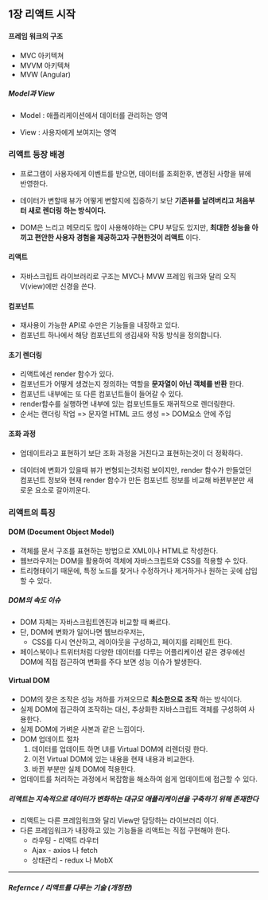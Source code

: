 ## 1장 리액트 시작

#### 프레임 워크의 구조

- MVC 아키텍쳐
- MVVM 아키텍쳐
- MVW (Angular)

##### Model과 View

- Model : 애플리케이션에서 데이터를 관리하는 영역

- View : 사용자에게 보여지는 영역



###  리액트 등장 배경

- 프로그램이 사용자에게 이벤트를 받으면, 데이터를 조회한후, 변경된 사항을 뷰에 반영한다.

- 데이터가 변할때 뷰가 어떻게 변할지에 집중하기 보단 **기존뷰를 날려버리고 처음부터 새로 렌더링 하는 방식이다.**
- DOM은 느리고 메모리도 많이 사용해야하는 CPU 부담도 있지만, **최대한 성능을 아끼고 편안한 사용자 경험을 제공하고자 구현한것이 리액트** 이다.



#### 리액트

- 자바스크립트 라이브러리로 구조는 MVC나 MVW 프레임 워크와 달리 오직 V(view)에만 신경을 쓴다.

#### 컴포넌트

- 재사용이 가능한 API로 수만은 기능들을 내장하고 있다.
- 컴포넌트 하나에서 해당 컴포넌트의 생김새와 작동 방식을 정의합니다.



#### 초기 렌더링

- 리액트에선 render 함수가 있다.
- 컴포넌트가 어떻게 생겼는지 정의하는 역할을 **문자열이 아닌 객체를 반환** 한다.
- 컴포넌트 내부에는 또 다른 컴포넌트들이 들어갈 수 있다. 
- render함수를 실행하면 내부에 있는 컴포넌트들도 재귀적으로 렌더링한다.
- 순서는 랜더링 작업 => 문자열 HTML 코드 생성 => DOM요소 안에 주입

#### 조화 과정

- 업데이트라고 표현하기 보단 조화 과정을 거친다고 표현하는것이 더 정확하다.

- 데이터에 변화가 있을때 뷰가 변형되는것처럼 보이지만,  render 함수가 만들었던 컴포넌트 정보와 현재 render 함수가 만든 컴포넌트 정보를 비교해 바뀐부분만 새로운 요소로 갈아끼운다.





### 리액트의 특징



#### DOM (Document Object Model)

- 객체를 문서 구조를 표현하는 방법으로 XML이나 HTML로 작성한다.
- 웹브라우저는 DOM을 활용하여 객체에 자바스크립트와 CSS를 적용할 수 있다.
- 트리형태이기 때문에, 특정 노드를 찾거나 수정하거나 제거하거나 원하는 곳에 삽입할 수 있다.



##### DOM의 속도 이슈

- DOM 자체는 자바스크립트엔진과 비교할 때 빠르다.
- 단, DOM에 변화가 일어나면 웹브라우저는,
  - CSS를 다시 연산하고, 레이아웃을 구성하고, 페이지를 리페인트 한다.
- 페이스북이나 트위터처럼 다양한 데이터를 다루는 어플리케이션 같은 경우에선 DOM에 직접 접근하여 변화를 주다 보면 성능 이슈가 발생한다.



#### Virtual DOM

- DOM의 잦은 조작은 성능 저하를 가져오므로 **최소한으로 조작** 하는 방식이다.
- 실제 DOM에 접근하여 조작하는 대신, 추상화한 자바스크립트 객체를 구성하여 사용한다.
- 실제 DOM에 가벼운 사본과 같은 느낌이다.
- DOM 업데이트 절차
  1. 데이터를 업데이트 하면 UI를 Virtual DOM에 리렌더링 한다.
  2. 이전 Virtual DOM에 있는 내용을 현재 내용과 비교한다.
  3. 바뀐 부분만 실제 DOM에 적용한다.
- 업데이트를 처리하는 과정에서 복잡함을 해소하여 쉽게 업데이트에 접근할 수 있다.



##### *리액트는 지속적으로 데이터가 변화하는 대규모 애플리케이션을 구축하기 위해 존재한다*



- 리액트는 다른 프레임워크와 달리 View만 담당하는 라이브러리 이다.
- 다른 프레임워크가 내장하고 있는 기능들을 리액트는 직접 구현해야 한다.
  - 라우팅 - 리액트 라우터
  - Ajax - axios 나 fetch
  - 상태관리 - redux 나 MobX



<hr>

##### Refernce /  리액트를 다루는 기술 (개정판)
